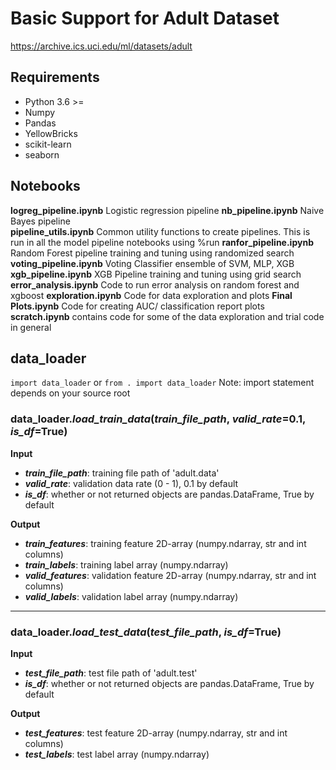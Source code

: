 # Basic Support for Adult Dataset
https://archive.ics.uci.edu/ml/datasets/adult

## Requirements
- Python 3.6 >=
- Numpy
- Pandas
- YellowBricks
- scikit-learn
- seaborn

## Notebooks
**logreg_pipeline.ipynb** Logistic regression pipeline
**nb_pipeline.ipynb** Naive Bayes pipeline  
**pipeline_utils.ipynb** Common utility functions to create pipelines. This is run in all the model pipeline notebooks using %run
**ranfor_pipeline.ipynb** Random Forest pipeline training and tuning using randomized search 
**voting_pipeline.ipynb** Voting Classifier ensemble of SVM, MLP, XGB
**xgb_pipeline.ipynb** XGB Pipeline training and tuning using grid search
**error_analysis.ipynb** Code to run error analysis on random forest and xgboost
**exploration.ipynb** Code for data exploration and plots
**Final Plots.ipynb** Code for creating AUC/ classification report plots
**scratch.ipynb** contains code for some of the data exploration and trial code in general


## data_loader
`import data_loader` or `from . import data_loader`
Note: import statement depends on your source root

### data_loader.***load_train_data***(*train_file_path*, *valid_rate*=0.1, *is_df*=True)
**Input**
- ***train_file_path***: training file path of 'adult.data'
- ***valid_rate***: validation data rate (0 - 1), 0.1 by default
- ***is_df***: whether or not returned objects are pandas.DataFrame, True by default

**Output**
- ***train_features***: training feature 2D-array (numpy.ndarray, str and int columns)
- ***train_labels***: training label array (numpy.ndarray)
- ***valid_features***: validation feature 2D-array (numpy.ndarray, str and int columns)
- ***valid_labels***: validation label array (numpy.ndarray)

---
### data_loader.***load_test_data***(*test_file_path*, *is_df*=True)
**Input**
- ***test_file_path***: test file path of 'adult.test'
- ***is_df***: whether or not returned objects are pandas.DataFrame, True by default

**Output**
- ***test_features***: test feature 2D-array (numpy.ndarray, str and int columns)
- ***test_labels***: test label array (numpy.ndarray)
